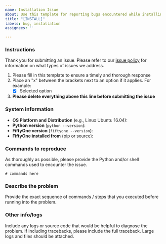 ```yaml
---
name: Installation Issue
about: Use this template for reporting bugs encountered while installing FiftyOne
title: "[INSTALL]"
labels: bug, installation
assignees: ''

---
```


### Instructions

Thank you for submitting an issue. Please refer to our [issue policy](https://www.github.com/voxel51/fiftyone/blob/develop/ISSUE_POLICY.md) for information on what types of issues we address.

1. Please fill in this template to ensure a timely and thorough response
2. Place an "x" between the brackets next to an option if it applies. For example:
    -   [x] Selected option
3. **Please delete everything above this line before submitting the issue**

### System information

-   **OS Platform and Distribution** (e.g., Linux Ubuntu 16.04):
-   **Python version** (`python --version`):
-   **FiftyOne version** (`fiftyone --version`):
-   **FiftyOne installed from** (pip or source):

### Commands to reproduce

As thoroughly as possible, please provide the Python and/or shell commands used to encounter the issue.

```
# commands here
```

### Describe the problem

Provide the exact sequence of commands / steps that you executed before running into the problem.

### Other info/logs

Include any logs or source code that would be helpful to diagnose the problem. If including tracebacks, please include the full traceback. Large logs and files should be attached.
